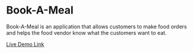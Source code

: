 # Book-A-Meal
Book-A-Meal is an application that allows customers to make food orders and helps the food vendor know what the customers want to eat.

[Live Demo Link](https://anselemodims.github.io/Book-A-Meal/UI/)
